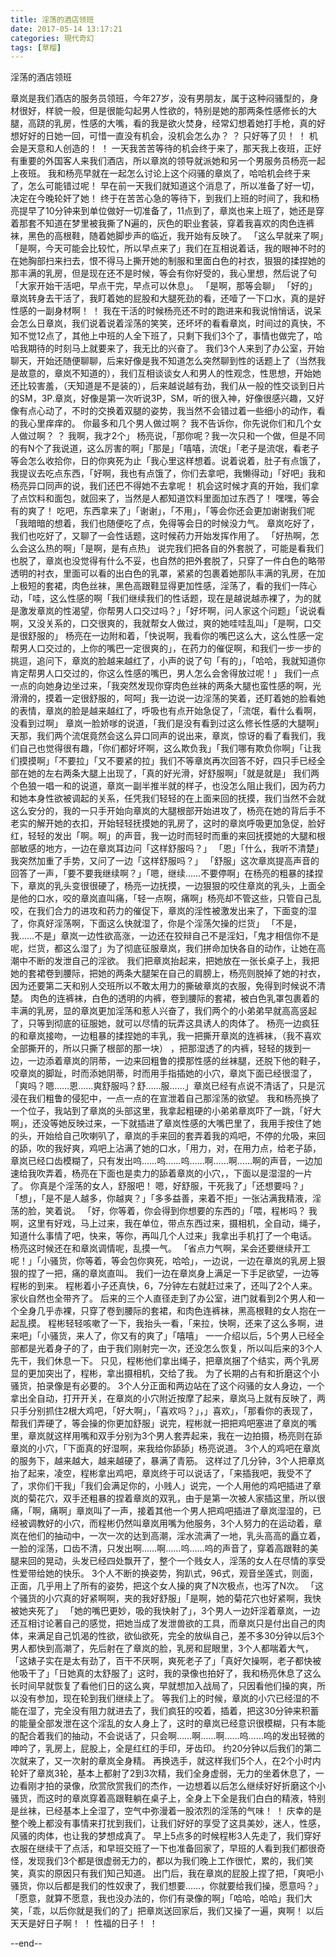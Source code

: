 ```yaml
---
title: 淫荡的酒店领班
date: 2017-05-14 13:17:21
categories: 現代奇幻
tags: [草榴]
---
```

淫荡的酒店领班

章岚是我们酒店的服务员领班，今年27岁，没有男朋友，属于这种闷骚型的，身材很好，样貌一般，但是很能勾起男人性欲的，特别是她的那两条性感修长的大腿，高跷的乳房，性感的大嘴，看的我是欲火焚身，经常幻想着她打手枪，真的好想好好的日她一回，可惜一直没有机会，没机会怎么办？ ？ 只好等了贝！ ！
机会是天意和人创造的！ ！ 一天我苦苦等待的机会终于来了，那天我上夜班，正好有重要的外国客人来我们酒店，所以章岚的领导就派她和另一个男服务员杨亮一起上夜班。 我和杨亮早就在一起怎么讨论上这个闷骚的章岚了，哈哈机会终于来了，怎么可能错过呢！ 早在前一天我们就知道这个消息了，所以准备了好一切，决定在今晚轮奸了她！
终于在苦苦心急的等待下，到我们上班的时间了，我和杨亮提早了10分钟来到单位做好一切准备了，11点到了，章岚也来上班了，她还是穿着那套不知道在梦里被我撕了N遍的，灰色的职业套装，穿着我喜欢的肉色连裤袜，黑色的高根鞋，随着她脚步声的临近，我开始有反映了。
「这么早就来了啊」「是啊，今天可能会比较忙，所以早点来了」我们在互相说着话，我的眼神不时的在她胸部扫来扫去，恨不得马上撕开她的制服和里面白色的衬衣，狠狠的揉捏她的那丰满的乳房，但是现在还不是时候，等会有你好受的，我心里想，然后说了句「大家开始干活吧，早点干完，早点可以休息」。
「是啊，那等会聊」
「好的」章岚转身去干活了，我盯着她的屁股和大腿死劲的看，还噎了一下口水，真的是好性感的一副身材啊！ ！ 我在干活的时候杨亮还不时的跑进来和我说悄悄话，说呆会怎么日章岚，我们说着说着淫荡的笑笑，还坏坏的看看章岚，时间过的真快，不知不觉12点了，其他上中班的人全下班了，只剩下我们3个了，事情也做完了，哈哈我期待的时刻马上就要来了，我无比的兴奋了。
我们3个人来到了办公室，开始聊天，开始还随便聊聊，后来好像是我不知道怎么突然聊到性的话题上了（当然我是故意的，章岚不知道的），我们互相谈谈女人和男人的性观念，性思想，开始她还比较害羞，（天知道是不是装的），后来越说越有劲，我们从一般的性交谈到日片的SM，3P.章岚，好像是第一次听说3P，SM，听的很入神，好像很感兴趣，又好像有点心动了，不时的交换着双腿的姿势，我当然不会错过着一些细小的动作，看的我心里痒痒的。 你最多和几个男人做过啊？ 我不告诉你，你先说你们和几个女人做过啊？ ？ 我啊，我才2个」
杨亮说，「那你呢？我一次只和一个做，但是不同的有N个了我说道，这么厉害的啊」「那是」「嘻嘻，流氓」「老子是流氓，看老子等会怎么收拾你，日的你爽死为止「我心里这样想着。说着说着，肚子有点饿了，我提议去吃点东西，「好啊，我也有点饿了，你们去拿吧，我懒得动」「好吧」我和杨亮异口同声的说，我们还巴不得她不去拿呢！
机会这时候才真的开始，我们拿了点饮料和面包，就回来了，当然是人都知道饮料里面加过东西了！ 嘿嘿，等会有的爽了！ 吃吧，东西拿来了」「谢谢」，「不用」，「等会你还会更加谢谢我们呢「我暗暗的想着，我们也随便吃了点，免得等会日的时候没力气。
章岚吃好了，我们也吃好了，又聊了一会性话题，这时候药力开始发挥作用了。 「好热啊，怎么会这么热的啊」「是啊，是有点热」
说完我们把各自的外套脱了，可能是看我们也脱了，章岚也没觉得有什么不妥，也自然的把外套脱了，只穿了一件白色的略带透明的衬衣，里面可以看的出白色的乳罩，紧紧的包裹着她那队丰满的乳房，在加上极短的套裙，肉色丝袜，黑色高跟鞋显得更加性感，淫荡了，看的我们一阵心动，「哇，这么性感的啊「我们继续我们的性话题，现在是越说越赤裸了，为的就是激发章岚的性渴望，你帮男人口交过吗？」「好坏啊，问人家这个问题」「说说看啊，又没关系的，口交很爽的，我就帮女人做过，爽的她哇哇乱叫」「是啊，口交是很舒服的」
杨亮在一边附和着，「快说啊，我看你的嘴巴这么大，这么性感一定帮男人口交过的，上你的嘴巴一定很爽的」，在药力的催促啊，和我们一步一步的挑逗，追问下，章岚的脸越来越红了，小声的说了句「有的」，「哈哈，我就知道你肯定帮男人口交过的，你这么性感的嘴巴，男人怎么会舍得放过呢！」
我们一点一点的向她身边坐过来，「我突然发现你穿肉色丝袜的两条大腿也蛮性感的啊，光滑滑的，摸着一定很舒服的，呵呵」我一边说一边淫荡的笑着，还盯着她的脸看她的表情，章岚的脸是越来越红了，呼吸也有点开始急促了，「流氓，看什么看啊，没看到过啊」
章岚一脸娇嗲的说道，「我们是没有看到过这么修长性感的大腿啊」天那，我们两个流氓竟然会这么异口同声的说出来，章岚，惊讶的看了看我们，我们自己也觉得很有趣，「你们都好坏啊，这么欺负我」「我们哪有欺负你啊」「让我们摸摸啊」「不要拉」「又不要紧的拉」我们不等章岚再次回答不好，四只手已经全部在她的左右两条大腿上出现了，「真的好光滑，好舒服啊」「就是就是」
我们两个色狼一唱一和的说道，章岚一副半推半就的样子，也没怎么阻止我们，因为药力和她本身性欲被调起的关系，任凭我们轻轻的在上面来回的抚摸，我们当然不会就这么安分的，我的一只手开始向章岚的大腿根部开始进攻了，杨亮在她的背后手不老实的解开她的衣扣，开始轻轻抚摸她的乳房了，这时的章岚呼吸更加急促，脸好红，轻轻的发出「啊。啊」的声音，我一边时而轻时而重的来回抚摸她的大腿和根部敏感的地方，一边在章岚耳边问「这样舒服吗？」
「恩」「什么，我听不清楚」我突然加重了手势，又问了一边「这样舒服吗？」
「舒服」这次章岚提高声音的回答了一声，「要不要我继续啊？」「嗯，继续……不要停啊」在杨亮的粗暴的揉捏下，章岚的乳头变很很硬了，杨亮一边抚摸，一边狠狠的咬住章岚的乳头，上面全是他的口水，咬的章岚直叫痛，「轻一点啊，痛啊」杨亮却不管这些，只管自己乱咬，在我们合力的进攻和药力的催促下，章岚的淫性被激发出来了，下面变的湿了，你真好淫荡啊，下面这么快就湿了，你是个淫荡欠操的烂货」 「不是，我……不是」章岚一边性欲高涨，一边还在狡辩自己不是淫妇，「鬼才相信你不是呢，烂货，都这么湿了」为了彻底征服章岚，我们拼命加快各自的动作，让她在高潮中不断的发泄自己的淫欲。
我们把章岚抬起来，把她放在一张长桌子上，我把她的套裙卷到腰际，把她的两条大腿架在自己的肩膀上，杨亮则脱掉了她的衬衣，因为还要第二天和别人交班所以不敢太用力的撕破章岚的衣服，免得到时候说不清楚。
肉色的连裤袜，白色的透明的内裤，卷到腰际的套裙，被白色乳罩包裹着的丰满的乳房，显的章岚更加淫荡和惹人兴奋了，我们两个的小弟弟早就高高竖起了，只等到彻底的征服她，就可以尽情的玩弄这具诱人的肉体了。
杨亮一边疯狂的和章岚接吻，一边粗暴的揉捏她的丰乳，我一把撕开章岚的连裤袜，（我不喜欢全部撕开的，所以只撕了根部的那一块） ，把那湿透了的内裤，轻轻的拨到一边，一边添着章岚的阴蒂，一边来回粗鲁的摸那性感的丝袜腿，还脱下他的鞋子，咬章岚的脚趾，时而添她阴蒂，时而用手指插她的小穴，章岚下面已经很湿了，「爽吗？嗯……恩……爽舒服吗？舒……服……」章岚已经有点说不清话了，只是沉浸在我们粗鲁的侵犯中，一点一点的在宣泄着自己那淫荡的欲望。
我和杨亮换了一个位子，我站到了章岚的头部这里，我拿起粗硬的小弟弟章岚吓了一跳，「好大啊」，还没等她反映过来，一下就插进了章岚性感的大嘴巴里了，我用手按住了她的头，开始给自己吹喇叭了，章岚的手来回的套弄着我的鸡吧，不停的允吸，来回的舔，吹的我好爽，鸡吧上沾满了她的口水，「用力，对，在用力点，给老子舔，章岚已经口齿模糊了，只有发出呜……呜……呜……啊……啊……啊的声音，一边加速给我吹弄着，杨亮在下面也是卖力的舔着章岚的小穴，，下面以是湿湿的一片了。
你真是个淫荡的女人，舒服吧！ 嗯，好舒服，干死我了」「还想要吗？」「想」，「是不是人越多，你越爽？」「多多益善，来着不拒」一张沾满我精液，淫荡的脸，笑着说。 「好，你等着，你会得到你想要的东西的」「喂，程彬吗？
我啊，这里有好戏，马上过来，我在单位，带点东西过来，摄相机，全自动，绳子，知道什么事情了吧，快来，等你，再叫几个人过来」我拿出手机打了一个电话。 杨亮这时候还在和章岚调情呢，乱摸一气。
「省点力气啊，呆会还要继续开工呢！」「小骚货，你等着，等会包你爽死，哈哈」，一边说，一边在章岚的乳房上狠狠的捏了一把，痛的章岚直叫。 我们一边在章岚身上满足一下手足欲望，一边等程彬的到来。 程彬着小子还真快，6，7分钟左右就赶过来了，还叫了2个人来。 家伙自然也全带齐了。
后来的三个人直径走到了办公室，进门就看到2个男人和一个全身几乎赤裸，只穿了卷到腰际的套裙，和肉色连裤袜，黑高根鞋的女人抱在一起乱摸。 程彬轻轻咳嗽了一下，我抬头一看，「来拉，快啊，还来了这么多啊，进来吧」「小骚货，来人了，你又有的爽了」「嘻嘻」
一一介绍以后，5个男人已经全部都是光着身子的了，由于我们刚射完一次，还没怎么恢复，所以叫后来的3个人先干，我们休息一下。 只见，程彬他们拿出绳子，把章岚捆了个结实，两个乳房显的更加突出了，程彬，拿出摄相机，交给了我。 为了长期的占有和折磨这个小骚货，拍录像是有必要的。
3个人分正面和两边站在了这个闷骚的女人身边，一个拿出全自动，打开开关，在章岚的小穴附近按摩了起来，章岚马上就有反映了，两只手分别抓住2根大鸡吧，「好大啊」，「喜欢吗？」，」喜欢」，「那看你的表现了，帮我们弄硬了，等会操的你更加舒服」说完，程彬就一把把鸡吧塞进了章岚的嘴里，章岚就这样用嘴和双手分别为3个男人套弄起来，我在一边拍摄，杨亮则在舔章岚的小穴，「下面真的好湿啊，来我给你舔舔」杨亮说道。
3个人的鸡吧在章岚的服务下，越来越大，越来越硬了，暴满了青筋。
这样过了几分钟，3个人把章岚抬了起来，凌空，程彬拿出鸡吧，章岚终于可以说话了，「来插我吧，我受不了了，求你们干我」「我们会满足你的，小贱人」说完，一个人用他的鸡吧插进了章岚的菊花穴，双手还粗暴的捏着章岚的双乳，由于是第一次被人家插这里，所以很痛，「啊，痛啊」章岚叫了一声，接着其他一个男人把鸡吧插进了章岚湿湿的，已经被调教好的小穴，而程彬仍然叫章岚用嘴为他服务，3个人努力的在运动着，章岚在他们的抽动中，一次一次的达到高潮，淫水流满了一地，乳头高高的矗立着，一脸的淫荡，口齿不清，只发出啊……啊……呜……呜的声音了，穿着高跟鞋的美腿来回的晃动，头发已经四处飘开了，整个一个贱女人，淫荡的女人在尽情的享受性爱带给她的快乐。
3个人不断的换姿势，狗趴式，96式，观音坐莲式，则面，正面，几乎用上了所有的姿势，把这个女人操的爽了N次极点，也泻了N次。 「这个骚货的小穴真的好紧啊啊，夹的我好舒服」「是啊，她的菊花穴也好紧啊，我快被她夹死了」
「她的嘴巴更妙，吸的我快射了」，3个男人一边奸淫着章岚，一边还互相讨论著自己的感觉，把她当成了发泄兽欲的工具，而章岚只是付出自己的肉体，来满足自己饥渴的性欲，欲仙欲死，完全的放纵自己，差不多30分钟以后3个男人都快到高潮了，先后射在了章岚的脸，乳房和屁眼里，3个人都喘着大气，「这婊子实在是太有劲了，百干不厌啊，爽死老子了」「真好欠操啊，老子都快被他吸干了」「日她真的太舒服了」这时，我的录像也拍好了，我和杨亮休息了这么长时间早就恢复了看他们日的这么爽，早就想加入战局了，只因看他们操的爽，所以没有参加，现在轮到我们继续上了。
等我们上的时候，章岚的小穴已经湿的不能在湿了，完全没有阻力就进去了，我们疯狂的咬着，插着，把这30分钟来积蓄的能量全部发泄在这个淫乱的女人身上了，这时的章岚已经意识很模糊，只有本能的配合着我们的抽动，不会说话了，只会啊……啊……啊……呜……呜的发出轻微的呻吟了，乳房上，屁股上，全是红红的手印，牙齿印。
约20分钟以后我们的第二次就来了，又一次射的章岚全身精。 再换选手，就这样我们5个人，在2个小时内轮奸了章岚3轮，基本上都射了2到3次精，我们全身虚弱，无力的坐着休息了，一边看刚才拍的录像，欣赏欣赏我们的杰作，一边想着以后怎么继续好好折磨这个小骚货，而这时的章岚穿着高跟鞋躺在桌子上，全身上下全是我们白白的精液，特别是丝袜，已经基本上全湿了，空气中弥漫着一股浓烈的淫荡的气味！ ！ 庆幸的是整个晚上都没有事情来打扰到我们，让我们好好的享受了这具美妙，迷人，性感，风骚的肉体，也让我的梦想成真了。
早上5点多的时候程彬3人先走了，我们穿好衣服在继续干了点活，和早班交班了一下也准备回家了，早班的人看到我们都很奇怪，发现我们3个都是很虚弱无力的，都以为我们晚上工作很忙，累的，我们笑笑，真实的原因只有我们知己知道。
出门后，我在章岚的屁股上捏了把，「爽吧小骚货，你以后都是我们的性奴隶了，我们想要……，你就要给我们操，愿意吗？」「愿意，就算不愿意，我也没办法的，你们有录像的啊」「哈哈，哈哈」我们大笑，「乖，以后你就是我们的了」把章岚送回家后，我们又操了一遍，爽啊！
以后天天是好日子啊！ ！ 性福的日子！ ！

--end--